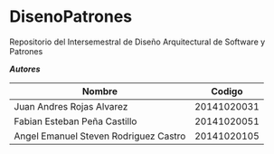 # DisenoPatrones
Repositorio del Intersemestral de Diseño Arquitectural de Software y Patrones

***Autores***

| Nombre | Codigo |
| --- | --- |
| Juan Andres Rojas Alvarez | 20141020031 |
| Fabian Esteban Peña Castillo | 20141020051 |
| Angel Emanuel Steven Rodriguez Castro | 20141020105 |
